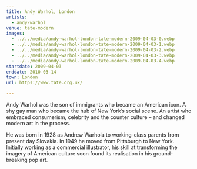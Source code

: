 ```yaml
---
title: Andy Warhol, London
artists:
  - andy-warhol
venue: tate-modern
images:
  - ../../media/andy-warhol-london-tate-modern-2009-04-03-0.webp
  - ../../media/andy-warhol-london-tate-modern-2009-04-03-1.webp
  - ../../media/andy-warhol-london-tate-modern-2009-04-03-2.webp
  - ../../media/andy-warhol-london-tate-modern-2009-04-03-3.webp
  - ../../media/andy-warhol-london-tate-modern-2009-04-03-4.webp
startdate: 2009-04-03
enddate: 2010-03-14
town: London
url: https://www.tate.org.uk/

---
```


Andy Warhol was the son of immigrants who became an American icon. A shy gay man who became the hub of New York’s social scene. An artist who embraced consumerism, celebrity and the counter culture – and changed modern art in the process.

He was born in 1928 as Andrew Warhola to working-class parents from present day Slovakia. In 1949 he moved from Pittsburgh to New York. Initially working as a commercial illustrator, his skill at transforming the imagery of American culture soon found its realisation in his ground-breaking pop art.